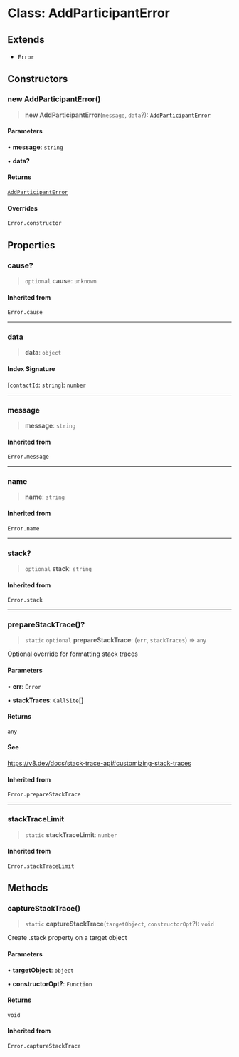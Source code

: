 # Class: AddParticipantError

## Extends

- `Error`

## Constructors

### new AddParticipantError()

> **new AddParticipantError**(`message`, `data`?): [`AddParticipantError`](/reference/api/model/errors/classes/AddParticipantError.md)

#### Parameters

• **message**: `string`

• **data?**

#### Returns

[`AddParticipantError`](/reference/api/model/errors/classes/AddParticipantError.md)

#### Overrides

`Error.constructor`

## Properties

### cause?

> `optional` **cause**: `unknown`

#### Inherited from

`Error.cause`

***

### data

> **data**: `object`

#### Index Signature

 \[`contactId`: `string`\]: `number`

***

### message

> **message**: `string`

#### Inherited from

`Error.message`

***

### name

> **name**: `string`

#### Inherited from

`Error.name`

***

### stack?

> `optional` **stack**: `string`

#### Inherited from

`Error.stack`

***

### prepareStackTrace()?

> `static` `optional` **prepareStackTrace**: (`err`, `stackTraces`) => `any`

Optional override for formatting stack traces

#### Parameters

• **err**: `Error`

• **stackTraces**: `CallSite`[]

#### Returns

`any`

#### See

https://v8.dev/docs/stack-trace-api#customizing-stack-traces

#### Inherited from

`Error.prepareStackTrace`

***

### stackTraceLimit

> `static` **stackTraceLimit**: `number`

#### Inherited from

`Error.stackTraceLimit`

## Methods

### captureStackTrace()

> `static` **captureStackTrace**(`targetObject`, `constructorOpt`?): `void`

Create .stack property on a target object

#### Parameters

• **targetObject**: `object`

• **constructorOpt?**: `Function`

#### Returns

`void`

#### Inherited from

`Error.captureStackTrace`
